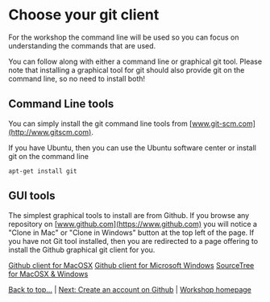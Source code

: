 # <a id="top">Choose your git client</a>

For the workshop the command line will be used so you can focus on understanding the commands that are used.

You can follow along with either a command line or graphical git tool.  Please note that installing a graphical tool for git should also provide git on the command line, so no need to install both!

## Command Line tools

You can simply install the git command line tools from [www.git-scm.com](http://www.gitscm.com).

If you have Ubuntu, then you can use the Ubuntu software center or install git on the command line

    apt-get install git


## GUI tools

The simplest graphical tools to install are from Github.  If you browse any repository on [www.github.com](https://www.github.com) you will notice a "Clone in Mac" or "Clone in Windows" button at the top left of the page.  If you have not Git tool installed, then you are redirected to a page offering to install the Github graphical git client for you.

[Github client for MacOSX](http://mac.github.com/)
[Github client for Microsoft Windows](http://windows.github.com/)
[SourceTree for MacOSX & Windows](http://www.sourcetreeapp.com/)


[Back to top...](#top) | [Next: Create an account on Github](chapter03-create-account-on-github.html) | [Workshop homepage](index.html)
